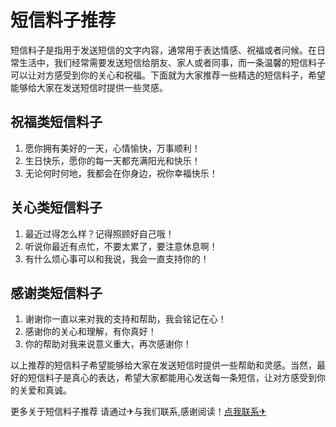 # 短信料子推荐

短信料子是指用于发送短信的文字内容，通常用于表达情感、祝福或者问候。在日常生活中，我们经常需要发送短信给朋友、家人或者同事，而一条温馨的短信料子可以让对方感受到你的关心和祝福。下面就为大家推荐一些精选的短信料子，希望能够给大家在发送短信时提供一些灵感。

## 祝福类短信料子

1. 愿你拥有美好的一天，心情愉快，万事顺利！
2. 生日快乐，愿你的每一天都充满阳光和快乐！
3. 无论何时何地，我都会在你身边，祝你幸福快乐！

## 关心类短信料子

1. 最近过得怎么样？记得照顾好自己哦！
2. 听说你最近有点忙，不要太累了，要注意休息啊！
3. 有什么烦心事可以和我说，我会一直支持你的！

## 感谢类短信料子

1. 谢谢你一直以来对我的支持和帮助，我会铭记在心！
2. 感谢你的关心和理解，有你真好！
3. 你的帮助对我来说意义重大，再次感谢你！

以上推荐的短信料子希望能够给大家在发送短信时提供一些帮助和灵感。当然，最好的短信料子是真心的表达，希望大家都能用心发送每一条短信，让对方感受到你的关爱和真诚。

更多关于短信料子推荐 请通过✈与我们联系,感谢阅读！[点我联系✈](https://doc.G208.com)